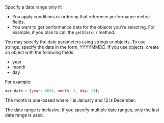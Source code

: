 
Specify a date range only if:

- You apply conditions or ordering that reference performance metric fields. 
- You want to get performance data for the objects you're selecting. For example, if you plan to call the `getStats()` method. 

You may specify the date parameters using strings or objects. To use strings, specify the date in the form, YYYYMMDD. If you use objects, create an object with the following fields:

- year
- month
- day

For example:

```javascript
var date = {year: 2018, month: 5, day: 13};
```

The month is one-based where 1 is January and 12 is December.

The date range is inclusive. If you specify multiple date ranges, only the last date range is used.
